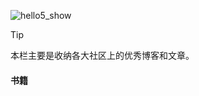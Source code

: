 <link rel="stylesheet" href="http://rbr3i8xre.hd-bkt.clouddn.com/css/local.css" type="text/css">

![hello5_show](http://rbr3i8xre.hd-bkt.clouddn.com/media/img/hello5.png ':size=20%')

> [!TIP]
> 本栏主要是收纳各大社区上的优秀博客和文章。

<!-- tabs:start -->
#### **书籍**


<!-- tabs:end -->
